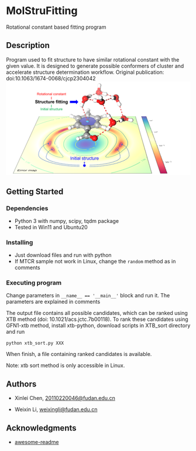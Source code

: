 # MolStruFitting
Rotational constant based fitting program

## Description

Program used to fit structure to have similar rotational constant with the given value. It is designed to generate possible conformers of cluster and accelerate structure determination workflow. 
Original publication: doi:10.1063/1674-0068/cjcp2304042
![image](https://github.com/MWFudan/MolStruFitting/blob/main/img/%E5%9B%BE%E7%89%872.png)

## Getting Started

### Dependencies

* Python 3 with numpy, scipy, tqdm package
* Tested in Win11 and Ubuntu20

### Installing

* Just download files and run with python
* If MTCR sample not work in Linux, change the `random` method as in comments

### Executing program


Change parameters in `__name__ == '__main__'` block and run it. The parameters are explained in comments

The output file contains all possible candidates, which can be ranked using XTB method (doi: 10.1021/acs.jctc.7b00118). To rank these candidates using GFN1-xtb method, install xtb-python, download scripts in XTB_sort directory and run

```
python xtb_sort.py XXX
```

When finish, a file containing ranked candidates is available. 

Note: xtb sort method is only accessible in Linux.
## Authors


* Xinlei Chen, 20110220046@fudan.edu.cn

* Weixin Li, weixingli@fudan.edu.cn


## Acknowledgments

* [awesome-readme](https://github.com/matiassingers/awesome-readme)
